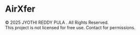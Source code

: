 # AirXfer
© 2025 JYOTHI REDDY PULA . All Rights Reserved.  
This project is not licensed for free use. Contact for permissions.
